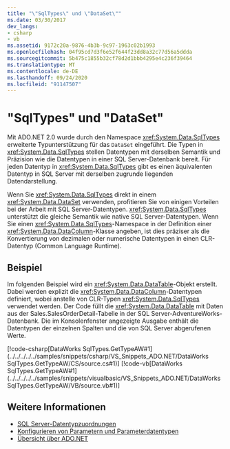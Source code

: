 ```yaml
---
title: "\"SqlTypes\" und \"DataSet\""
ms.date: 03/30/2017
dev_langs:
- csharp
- vb
ms.assetid: 9172c20a-9876-4b3b-9c97-1963c02b1993
ms.openlocfilehash: 04f95cd7d3f6e52f644f23dd8a32c77d56a5ddda
ms.sourcegitcommit: 5b475c1855b32cf78d2d1bbb4295e4c236f39464
ms.translationtype: MT
ms.contentlocale: de-DE
ms.lasthandoff: 09/24/2020
ms.locfileid: "91147507"
---
```

# <a name="sqltypes-and-the-dataset"></a>"SqlTypes" und "DataSet"

Mit ADO.NET 2.0 wurde durch den Namespace <xref:System.Data.SqlTypes> erweiterte Typunterstützung für das `DataSet` eingeführt. Die Typen in <xref:System.Data.SqlTypes> stellen Datentypen mit derselben Semantik und Präzision wie die Datentypen in einer SQL Server-Datenbank bereit. Für jeden Datentyp in <xref:System.Data.SqlTypes> gibt es einen äquivalenten Datentyp in SQL Server mit derselben zugrunde liegenden Datendarstellung.  
  
 Wenn Sie <xref:System.Data.SqlTypes> direkt in einem <xref:System.Data.DataSet> verwenden, profitieren Sie von einigen Vorteilen bei der Arbeit mit SQL Server-Datentypen. <xref:System.Data.SqlTypes> unterstützt die gleiche Semantik wie native SQL Server-Datentypen. Wenn Sie einen <xref:System.Data.SqlTypes>-Namespace in der Definition einer <xref:System.Data.DataColumn>-Klasse angeben, ist dies präziser als die Konvertierung von dezimalen oder numerische Datentypen in einen CLR-Datentyp (Common Language Runtime).  
  
## <a name="example"></a>Beispiel  

 Im folgenden Beispiel wird ein <xref:System.Data.DataTable>-Objekt erstellt. Dabei werden explizit die <xref:System.Data.DataColumn>-Datentypen definiert, wobei anstelle von CLR-Typen <xref:System.Data.SqlTypes> verwendet werden. Der Code füllt die <xref:System.Data.DataTable> mit Daten aus der Sales.SalesOrderDetail-Tabelle in der SQL Server-AdventureWorks-Datenbank. Die im Konsolenfenster angezeigte Ausgabe enthält die Datentypen der einzelnen Spalten und die von SQL Server abgerufenen Werte.  
  
 [!code-csharp[DataWorks SqlTypes.GetTypeAW#1](../../../../../samples/snippets/csharp/VS_Snippets_ADO.NET/DataWorks SqlTypes.GetTypeAW/CS/source.cs#1)]
 [!code-vb[DataWorks SqlTypes.GetTypeAW#1](../../../../../samples/snippets/visualbasic/VS_Snippets_ADO.NET/DataWorks SqlTypes.GetTypeAW/VB/source.vb#1)]  
  
## <a name="see-also"></a>Weitere Informationen

- [SQL Server-Datentypzuordnungen](../sql-server-data-type-mappings.md)
- [Konfigurieren von Parametern und Parameterdatentypen](../configuring-parameters-and-parameter-data-types.md)
- [Übersicht über ADO.NET](../ado-net-overview.md)
